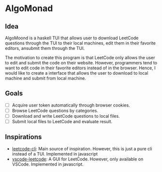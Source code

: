 # AlgoMonad

## Idea

AlgoMoond is a haskell TUI that allows user to download LeetCode questions through the TUI to their local machines, edit them in their favorite editors, ansubmit them through the TUI.

The motivation to create this program is that LeetCode only allows the user to edit and submit the code on their website. However, programmers tend to want to edit code in their favorite editors instead of in the browser. Hence, I would like to create a interface that allows the user to download to local machine and submit from local machine.

## Goals

- [ ] Acquire user token automatically through browser cookies.
- [ ] Browse LeetCode questions by categories.
- [ ] Download and write LeetCode questions to local files.
- [ ] Submit local files to LeetCode and evaluate result.

## Inspirations

- [leetcode-cli](https://github.com/skygragon/leetcode-cli): Main source of inspiration. However, this is just a pure cli instead of a TUI. Implemented in javascript
- [vscode-leetcode](https://github.com/LeetCode-OpenSource/vscode-leetcode): A GUI for LeetCode. However, only available on VSCode. Implemented in javascript.

